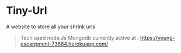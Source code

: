 # Tiny-Url
A website to store all your shrink urls
> Tech used
> node.Js
> Mongodb
> currently active at : https://young-escarpment-73664.herokuapp.com/
